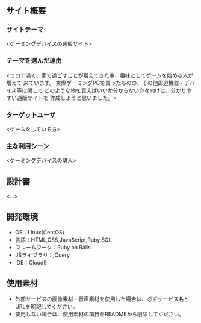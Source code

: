 # <e-Store>

## サイト概要
### サイトテーマ
<ゲーミングデバイスの通販サイト>

### テーマを選んだ理由
<コロナ渦で、家で過ごすことが増えてきた中、趣味としてゲームを始める人が増えて
来ています。
実際ゲーミングPCを買ったものの、その他周辺機器・デバイス等に関して
どのような物を買えばいいか分からない方々向けに、分かりやすい通販サイトを
作成しようと思いました。>

### ターゲットユーザ
<ゲームをしている方>

### 主な利用シーン
<ゲーミングデバイスの購入>

## 設計書
<...>

## 開発環境
- OS：Linux(CentOS)
- 言語：HTML,CSS,JavaScript,Ruby,SQL
- フレームワーク：Ruby on Rails
- JSライブラリ：jQuery
- IDE：Cloud9

## 使用素材
- 外部サービスの画像素材・音声素材を使用した場合は、必ずサービス名とURLを明記してください。
- 使用しない場合は、使用素材の項目をREADMEから削除してください。